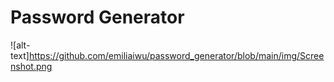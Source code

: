 # Password Generator
![alt-text]https://github.com/emiliaiwu/password_generator/blob/main/img/Screenshot.png
